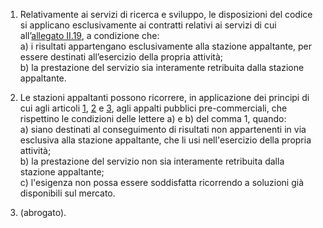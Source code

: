 1. Relativamente ai servizi di ricerca e sviluppo, le disposizioni del codice si applicano esclusivamente ai contratti relativi ai servizi di cui all’[allegato II.19](/index.html?section=attachment-2-19&version=1), a condizione che:<br>a) i risultati appartengano esclusivamente alla stazione appaltante, per essere destinati all’esercizio della propria attività;<br>b) la prestazione del servizio sia interamente retribuita dalla stazione appaltante.

2. Le stazioni appaltanti possono ricorrere, in applicazione dei principi di cui agli articoli [1](/index.html?article=articolo-1&version=1), [2](/index.html?article=articolo-2&version=1) e [3](/index.html?article=articolo-3&version=1), agli appalti pubblici pre-commerciali, che rispettino le condizioni delle lettere a) e b) del comma 1, quando:<br>a) siano destinati al conseguimento di risultati non appartenenti in via esclusiva alla stazione appaltante, che li usi nell'esercizio della propria attività;<br>b) la prestazione del servizio non sia interamente retribuita dalla stazione appaltante;<br>c) l'esigenza non possa essere soddisfatta ricorrendo a soluzioni già disponibili sul mercato.

3. (abrogato).
